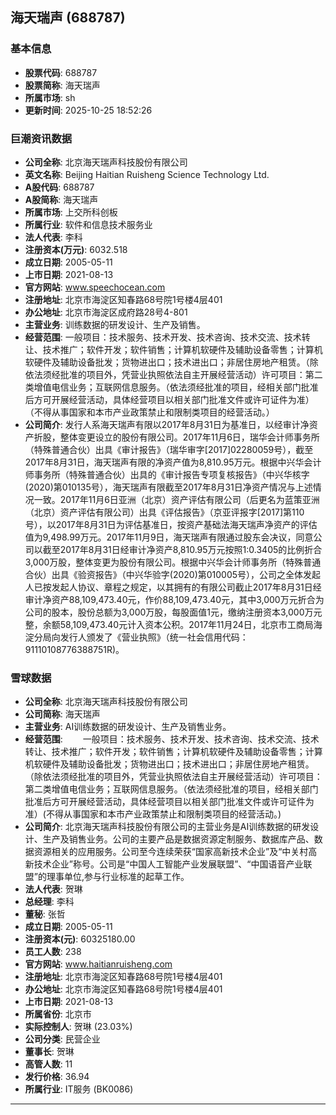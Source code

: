 ## 海天瑞声 (688787)

### 基本信息

- **股票代码**: 688787
- **股票简称**: 海天瑞声
- **所属市场**: sh
- **更新时间**: 2025-10-25 18:52:26

### 巨潮资讯数据

- **公司全称**: 北京海天瑞声科技股份有限公司
- **英文名称**: Beijing Haitian Ruisheng Science Technology Ltd.
- **A股代码**: 688787
- **A股简称**: 海天瑞声
- **所属市场**: 上交所科创板
- **所属行业**: 软件和信息技术服务业
- **法人代表**: 李科
- **注册资本(万元)**: 6032.518
- **成立日期**: 2005-05-11
- **上市日期**: 2021-08-13
- **官方网站**: www.speechocean.com
- **注册地址**: 北京市海淀区知春路68号院1号楼4层401
- **办公地址**: 北京市海淀区成府路28号4-801
- **主营业务**: 训练数据的研发设计、生产及销售。
- **经营范围**: 一般项目：技术服务、技术开发、技术咨询、技术交流、技术转让、技术推广；软件开发；软件销售；计算机软硬件及辅助设备零售；计算机软硬件及辅助设备批发；货物进出口；技术进出口；非居住房地产租赁。（除依法须经批准的项目外，凭营业执照依法自主开展经营活动）许可项目：第二类增值电信业务；互联网信息服务。（依法须经批准的项目，经相关部门批准后方可开展经营活动，具体经营项目以相关部门批准文件或许可证件为准）（不得从事国家和本市产业政策禁止和限制类项目的经营活动。）
- **公司简介**: 发行人系海天瑞声有限以2017年8月31日为基准日，以经审计净资产折股，整体变更设立的股份有限公司。2017年11月6日，瑞华会计师事务所（特殊普通合伙）出具《审计报告》（瑞华审字[2017]02280059号），截至2017年8月31日，海天瑞声有限的净资产值为8,810.95万元。根据中兴华会计师事务所（特殊普通合伙）出具的《审计报告专项复核报告》（中兴华核字(2020)第010135号），海天瑞声有限截至2017年8月31日净资产情况与上述情况一致。2017年11月6日亚洲（北京）资产评估有限公司（后更名为蓝策亚洲（北京）资产评估有限公司）出具《评估报告》（京亚评报字[2017]第110号），以2017年8月31日为评估基准日，按资产基础法海天瑞声净资产的评估值为9,498.99万元。2017年11月9日，海天瑞声有限通过股东会决议，同意公司以截至2017年8月31日经审计净资产8,810.95万元按照1:0.3405的比例折合3,000万股，整体变更为股份有限公司。根据中兴华会计师事务所（特殊普通合伙）出具《验资报告》（中兴华验字(2020)第010005号），公司之全体发起人已按发起人协议、章程之规定，以其拥有的有限公司截止2017年8月31日经审计净资产88,109,473.40元，作价88,109,473.40元，其中3,000万元折合为公司的股本，股份总额为3,000万股，每股面值1元，缴纳注册资本3,000万元整，余额58,109,473.40元计入资本公积。2017年11月24日，北京市工商局海淀分局向发行人颁发了《营业执照》（统一社会信用代码：91110108776388751R)。

### 雪球数据

- **公司全称**: 北京海天瑞声科技股份有限公司
- **公司简称**: 海天瑞声
- **主营业务**: AI训练数据的研发设计、生产及销售业务。
- **经营范围**: 　　一般项目：技术服务、技术开发、技术咨询、技术交流、技术转让、技术推广；软件开发；软件销售；计算机软硬件及辅助设备零售；计算机软硬件及辅助设备批发；货物进出口；技术进出口；非居住房地产租赁。（除依法须经批准的项目外，凭营业执照依法自主开展经营活动）许可项目：第二类增值电信业务；互联网信息服务。（依法须经批准的项目，经相关部门批准后方可开展经营活动，具体经营项目以相关部门批准文件或许可证件为准）(不得从事国家和本市产业政策禁止和限制类项目的经营活动。)
- **公司简介**: 北京海天瑞声科技股份有限公司的主营业务是AI训练数据的研发设计、生产及销售业务。公司的主要产品是数据资源定制服务、数据库产品、数据资源相关的应用服务。公司至今连续荣获“国家高新技术企业”及“中关村高新技术企业”称号。公司是“中国人工智能产业发展联盟”、“中国语音产业联盟”的理事单位,参与行业标准的起草工作。
- **法人代表**: 贺琳
- **总经理**: 李科
- **董秘**: 张哲
- **成立日期**: 2005-05-11
- **注册资本(元)**: 60325180.00
- **员工人数**: 238
- **官方网站**: www.haitianruisheng.com
- **注册地址**: 北京市海淀区知春路68号院1号楼4层401
- **办公地址**: 北京市海淀区知春路68号院1号楼4层401
- **上市日期**: 2021-08-13
- **所属省份**: 北京市
- **实际控制人**: 贺琳 (23.03%)
- **公司分类**: 民营企业
- **董事长**: 贺琳
- **高管人数**: 11
- **发行价格**: 36.94
- **所属行业**: IT服务 (BK0086)

---